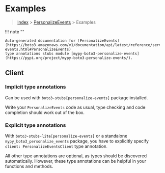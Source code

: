 # Examples

> [Index](../README.md) > [PersonalizeEvents](./README.md) > Examples

!!! note ""

    Auto-generated documentation for [PersonalizeEvents](https://boto3.amazonaws.com/v1/documentation/api/latest/reference/services/personalize-events.html#PersonalizeEvents)
    type annotations stubs module [mypy-boto3-personalize-events](https://pypi.org/project/mypy-boto3-personalize-events/).

## Client

### Implicit type annotations

Can be used with `boto3-stubs[personalize-events]` package installed.

Write your `PersonalizeEvents` code as usual,
type checking and code completion should work out of the box.







### Explicit type annotations

With `boto3-stubs-lite[personalize-events]`
or a standalone `mypy_boto3_personalize_events` package, you have to explicitly specify `client: PersonalizeEventsClient` type annotation.

All other type annotations are optional, as types should be discovered automatically.
However, these type annotations can be helpful in your functions and methods.







